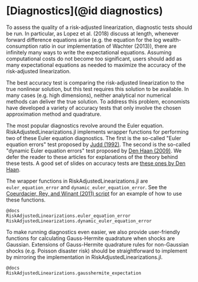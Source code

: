 # [Diagnostics](@id diagnostics)

To assess the quality of a risk-adjusted linearization, diagnostic tests should be run. In particular,
as Lopez et al. (2018) discuss at length, whenever forward difference equations arise
(e.g. the equation for the log wealth-consumption ratio in our implementation of Wachter (2013)),
there are infinitely many ways to write the expectational equations. Assuming computational costs
do not become too significant, users should add as many expectational equations as needed
to maximize the accuracy of the risk-adjusted linearization.

The best accuracy test is comparing the risk-adjusted linearization to the true nonlinear solution,
but this test requires this solution to be available. In many cases (e.g. high dimensions),
neither analytical nor numerical methods can deliver the true
solution. To address this problem, economists have developed a variety of accuracy tests that
only involve the chosen approximation method and quadrature.

The most popular diagnostics revolve around the Euler equation. RiskAdjustedLinearizations.jl implements wrapper functions for
performing two of these Euler equation diagnostics. The first is the so-called "Euler equation errors" test proposed
by [Judd (1992)](https://www.sciencedirect.com/science/article/abs/pii/002205319290061L). The second is
the so-called "dynamic Euler equation errors" test proposed by
[Den Haan (2009)](https://www.sciencedirect.com/science/article/abs/pii/S0165188909001298).
We defer the reader to these articles for explanations of the theory behind these tests.
A good set of slides on accuracy tests are [these ones by Den Haan](http://www.wouterdenhaan.com/numerical/slidesaccuracy.pdf).

The wrapper functions in RiskAdjustedLinearizations.jl are `euler_equation_error` and `dynamic_euler_equation_error`.
See the [Coeurdacier, Rey, and Winant (2011) script](https://github.com/chenwilliam77/RiskAdjustedLinearizations/tree/master/examples/crw/example_crw.jl)
for an example of how to use these functions.

```
@docs
RiskAdjustedLinearizations.euler_equation_error
RiskAdjustedLinearizations.dynamic_euler_equation_error
```

To make running diagnostics even easier, we also provide user-friendly functions
for calculating Gauss-Hermite quadrature when shocks are Gaussian. Extensions
of Gauss-Hermite quadrature rules for non-Gaussian shocks (e.g. Poisson disaster risk)
should be straightforward to implement by mirroring the implementation
in RiskAdjustedLinearizations.jl.

```
@docs
RiskAdjustedLinearizations.gausshermite_expectation
```